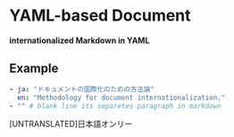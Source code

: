 # YAML-based Document
**internationalized Markdown in YAML**
## Example
```yaml
- ja: "ドキュメントの国際化のための方法論"
  en: "Methodology for document internationalization."
- "" # blank line its separetes paragraph in markdown
```
[UNTRANSLATED]日本語オンリー
